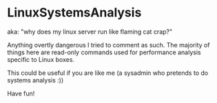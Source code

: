 # LinuxSystemsAnalysis
aka: "why does my linux server run like flaming cat crap?"

Anything overtly dangerous I tried to comment as such. The majority of things here are read-only commands used for performance analysis specific to Linux boxes. 

This could be useful if you are like me (a sysadmin who pretends to do systems analysis :)) 

Have fun!
